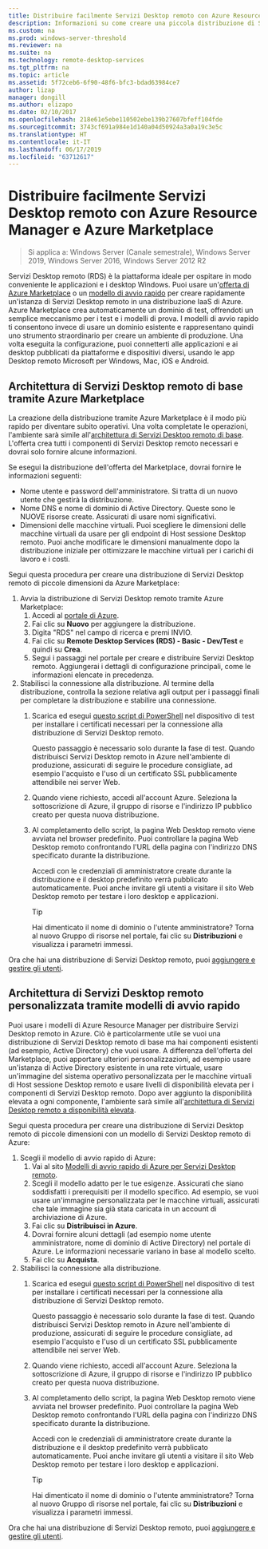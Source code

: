 ```yaml
---
title: Distribuire facilmente Servizi Desktop remoto con Azure Resource Manager e Azure Marketplace
description: Informazioni su come creare una piccola distribuzione di Servizi Desktop remoto in Azure usando modelli di Azure Resource Manager e Azure Marketplace.
ms.custom: na
ms.prod: windows-server-threshold
ms.reviewer: na
ms.suite: na
ms.technology: remote-desktop-services
ms.tgt_pltfrm: na
ms.topic: article
ms.assetid: 5f72ceb6-6f90-48f6-bfc3-bdad63984ce7
author: lizap
manager: dongill
ms.author: elizapo
ms.date: 02/10/2017
ms.openlocfilehash: 218e61e5ebe110502ebe139b27607bfeff104fde
ms.sourcegitcommit: 3743cf691a984e1d140a04d50924a3a0a19c3e5c
ms.translationtype: HT
ms.contentlocale: it-IT
ms.lasthandoff: 06/17/2019
ms.locfileid: "63712617"
---
```

# <a name="seamlessly-deploy-rds-with-arm-and-azure-marketplace"></a>Distribuire facilmente Servizi Desktop remoto con Azure Resource Manager e Azure Marketplace

>Si applica a: Windows Server (Canale semestrale), Windows Server 2019, Windows Server 2016, Windows Server 2012 R2

Servizi Desktop remoto (RDS) è la piattaforma ideale per ospitare in modo conveniente le applicazioni e i desktop Windows. Puoi usare un'[offerta di Azure Marketplace](#basic-rds-through-the-azure-marketplace) o un [modello di avvio rapido](#customized-rds-using-quickstart-templates) per creare rapidamente un'istanza di Servizi Desktop remoto in una distribuzione IaaS di Azure. Azure Marketplace crea automaticamente un dominio di test, offrendoti un semplice meccanismo per i test e i modelli di prova. I modelli di avvio rapido ti consentono invece di usare un dominio esistente e rappresentano quindi uno strumento straordinario per creare un ambiente di produzione. Una volta eseguita la configurazione, puoi connetterti alle applicazioni e ai desktop pubblicati da piattaforme e dispositivi diversi, usando le app Desktop remoto Microsoft per Windows, Mac, iOS e Android.

## <a name="basic-rds-through-the-azure-marketplace"></a>Architettura di Servizi Desktop remoto di base tramite Azure Marketplace

La creazione della distribuzione tramite Azure Marketplace è il modo più rapido per diventare subito operativi. Una volta completate le operazioni, l'ambiente sarà simile all'[architettura di Servizi Desktop remoto di base](desktop-hosting-logical-architecture.md#basic-deployment). L'offerta crea tutti i componenti di Servizi Desktop remoto necessari e dovrai solo fornire alcune informazioni. 

Se esegui la distribuzione dell'offerta del Marketplace, dovrai fornire le informazioni seguenti:
- Nome utente e password dell'amministratore. Si tratta di un nuovo utente che gestirà la distribuzione.
- Nome DNS e nome di dominio di Active Directory. Queste sono le NUOVE risorse create. Assicurati di usare nomi significativi.
- Dimensioni delle macchine virtuali. Puoi scegliere le dimensioni delle macchine virtuali da usare per gli endpoint di Host sessione Desktop remoto. Puoi anche modificare le dimensioni manualmente dopo la distribuzione iniziale per ottimizzare le macchine virtuali per i carichi di lavoro e i costi.

Segui questa procedura per creare una distribuzione di Servizi Desktop remoto di piccole dimensioni da Azure Marketplace: 

1. Avvia la distribuzione di Servizi Desktop remoto tramite Azure Marketplace:
   1. Accedi al [portale di Azure](https://portal.azure.com).
   2. Fai clic su **Nuovo** per aggiungere la distribuzione.
   3. Digita "RDS" nel campo di ricerca e premi INVIO.
   4. Fai clic su **Remote Desktop Services (RDS) - Basic - Dev/Test** e quindi su **Crea**.
   5. Segui i passaggi nel portale per creare e distribuire Servizi Desktop remoto. Aggiungerai i dettagli di configurazione principali, come le informazioni elencate in precedenza. 
2. Stabilisci la connessione alla distribuzione. Al termine della distribuzione, controlla la sezione relativa agli output per i passaggi finali per completare la distribuzione e stabilire una connessione.
   1. Scarica ed esegui [questo script di PowerShell](https://gallery.technet.microsoft.com/Azure-Resource-Manager-4ea7e328) nel dispositivo di test per installare i certificati necessari per la connessione alla distribuzione di Servizi Desktop remoto. 
   
      Questo passaggio è necessario solo durante la fase di test. Quando distribuisci Servizi Desktop remoto in Azure nell'ambiente di produzione, assicurati di seguire le procedure consigliate, ad esempio l'acquisto e l'uso di un certificato SSL pubblicamente attendibile nei server Web.

   2. Quando viene richiesto, accedi all'account Azure. Seleziona la sottoscrizione di Azure, il gruppo di risorse e l'indirizzo IP pubblico creato per questa nuova distribuzione.
   3. Al completamento dello script, la pagina Web Desktop remoto viene avviata nel browser predefinito. Puoi controllare la pagina Web Desktop remoto confrontando l'URL della pagina con l'indirizzo DNS specificato durante la distribuzione. 
   
      Accedi con le credenziali di amministratore create durante la distribuzione e il desktop predefinito verrà pubblicato automaticamente. Puoi anche invitare gli utenti a visitare il sito Web Desktop remoto per testare i loro desktop e applicazioni.

      > [!TIP]
      > Hai dimenticato il nome di dominio o l'utente amministratore? Torna al nuovo Gruppo di risorse nel portale, fai clic su **Distribuzioni** e visualizza i parametri immessi.

Ora che hai una distribuzione di Servizi Desktop remoto, puoi [aggiungere e gestire gli utenti](rds-user-management.md).

## <a name="customized-rds-using-quickstart-templates"></a>Architettura di Servizi Desktop remoto personalizzata tramite modelli di avvio rapido

Puoi usare i modelli di Azure Resource Manager per distribuire Servizi Desktop remoto in Azure. Ciò è particolarmente utile se vuoi una distribuzione di Servizi Desktop remoto di base ma hai componenti esistenti (ad esempio, Active Directory) che vuoi usare. A differenza dell'offerta del Marketplace, puoi apportare ulteriori personalizzazioni, ad esempio usare un'istanza di Active Directory esistente in una rete virtuale, usare un'immagine del sistema operativo personalizzata per le macchine virtuali di Host sessione Desktop remoto e usare livelli di disponibilità elevata per i componenti di Servizi Desktop remoto. Dopo aver aggiunto la disponibilità elevata a ogni componente, l'ambiente sarà simile all'[architettura di Servizi Desktop remoto a disponibilità elevata](desktop-hosting-logical-architecture.md#highly-available-deployment).

Segui questa procedura per creare una distribuzione di Servizi Desktop remoto di piccole dimensioni con un modello di Servizi Desktop remoto di Azure: 

1. Scegli il modello di avvio rapido di Azure:
   1. Vai al sito [Modelli di avvio rapido di Azure per Servizi Desktop remoto](https://aka.ms/rdautomation).
   2. Scegli il modello adatto per le tue esigenze. Assicurati che siano soddisfatti i prerequisiti per il modello specifico. Ad esempio, se vuoi usare un'immagine personalizzata per le macchine virtuali, assicurati che tale immagine sia già stata caricata in un account di archiviazione di Azure.
   3. Fai clic su **Distribuisci in Azure**.
   4. Dovrai fornire alcuni dettagli (ad esempio nome utente amministratore, nome di dominio di Active Directory) nel portale di Azure. Le informazioni necessarie variano in base al modello scelto.
   5. Fai clic su **Acquista**.
2. Stabilisci la connessione alla distribuzione. 
   1. Scarica ed esegui [questo script di PowerShell](https://gallery.technet.microsoft.com/Azure-Resource-Manager-4ea7e328) nel dispositivo di test per installare i certificati necessari per la connessione alla distribuzione di Servizi Desktop remoto. 
   
      Questo passaggio è necessario solo durante la fase di test. Quando distribuisci Servizi Desktop remoto in Azure nell'ambiente di produzione, assicurati di seguire le procedure consigliate, ad esempio l'acquisto e l'uso di un certificato SSL pubblicamente attendibile nei server Web.

   2. Quando viene richiesto, accedi all'account Azure. Seleziona la sottoscrizione di Azure, il gruppo di risorse e l'indirizzo IP pubblico creato per questa nuova distribuzione.
   3. Al completamento dello script, la pagina Web Desktop remoto viene avviata nel browser predefinito. Puoi controllare la pagina Web Desktop remoto confrontando l'URL della pagina con l'indirizzo DNS specificato durante la distribuzione. 
   
      Accedi con le credenziali di amministratore create durante la distribuzione e il desktop predefinito verrà pubblicato automaticamente. Puoi anche invitare gli utenti a visitare il sito Web Desktop remoto per testare i loro desktop e applicazioni.

      > [!TIP]
      > Hai dimenticato il nome di dominio o l'utente amministratore? Torna al nuovo Gruppo di risorse nel portale, fai clic su **Distribuzioni** e visualizza i parametri immessi.

Ora che hai una distribuzione di Servizi Desktop remoto, puoi [aggiungere e gestire gli utenti](rds-user-management.md).
